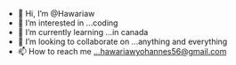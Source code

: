 - 👋 Hi, I’m @Hawariaw
- 👀 I’m interested in ...coding
- 🌱 I’m currently learning ...in canada
- 💞️ I’m looking to collaborate on ...anything and everything
- 📫 How to reach me ...hawariawyohannes56@gmail.com

<!---
Hawariaw/Hawariaw is a ✨ special ✨ repository because its `README.md` (this file) appears on your GitHub profile.
You can click the Preview link to take a look at your changes.
--->
